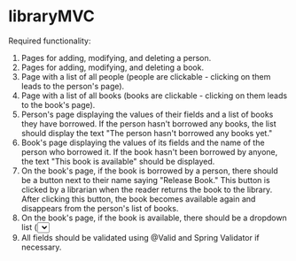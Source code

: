 ﻿# libraryMVC
Required functionality:
1) Pages for adding, modifying, and deleting a person.
2) Pages for adding, modifying, and deleting a book.
3) Page with a list of all people (people are clickable - clicking on them leads to the person's page).
4) Page with a list of all books (books are clickable - clicking on them leads to the book's page).
5) Person's page displaying the values of their fields and a list of books they have borrowed. If the person hasn't borrowed any books, the list should display the text "The person hasn't borrowed any books yet."
6) Book's page displaying the values of its fields and the name of the person who borrowed it. If the book hasn't been borrowed by anyone, the text "This book is available" should be displayed.
7) On the book's page, if the book is borrowed by a person, there should be a button next to their name saying "Release Book." This button is clicked by a librarian when the reader returns the book to the library. After clicking this button, the book becomes available again and disappears from the person's list of books.
8) On the book's page, if the book is available, there should be a dropdown list (<select>) with all the people and a button saying "Assign Book." This button is clicked by a librarian when a reader wants to borrow the book. After clicking this button, the book should be assigned to the selected person and appear in their list of books.
9) All fields should be validated using @Valid and Spring Validator if necessary.
